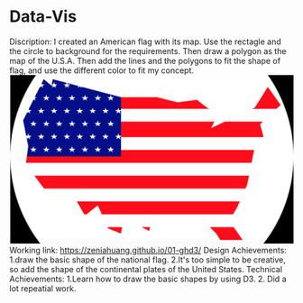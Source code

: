 # Data-Vis
Discription:
I created an American flag with its map. Use the rectagle and the circle to background for the requirements. Then draw a polygon as the map of the U.S.A. Then add the lines and the polygons to fit the shape of flag, and use the different color to fit my concept.
![image](https://github.com/ZeniaHuang/01-ghd3/blob/master/screenshot.png)
Working link:
https://zeniahuang.github.io/01-ghd3/
Design Achievements:
1.draw the basic shape of the national flag.
2.It's too simple to be creative, so add the shape of the continental plates of the United States.
Technical Achievements:
1.Learn how to draw the basic shapes by using D3.
2. Did a lot repeatial work.
